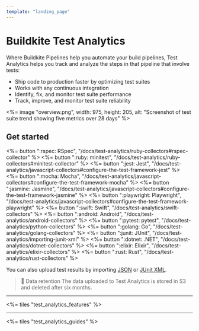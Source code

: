 ```yaml
---
template: "landing_page"
---
```


# Buildkite Test Analytics

Where Buildkite Pipelines help you automate your build pipelines,
Test Analytics helps you track and analyze the steps in that pipeline that involve tests:

-   Ship code to production faster by optimizing test suites
-   Works with any continuous integration
-   Identify, fix, and monitor test suite performance
-   Track, improve, and monitor test suite reliability

<%= image "overview.png", width: 975, height: 205, alt: "Screenshot of test suite trend showing five metrics over 28 days" %>

## Get started

<!-- vale off -->

<div class="ButtonGroup">
  <%= button ":rspec: RSpec", "/docs/test-analytics/ruby-collectors#rspec-collector" %>
  <%= button ":ruby: minitest", "/docs/test-analytics/ruby-collectors#minitest-collector" %>
  <%= button ":jest: Jest", "/docs/test-analytics/javascript-collectors#configure-the-test-framework-jest" %>
  <%= button ":mocha: Mocha", "/docs/test-analytics/javascript-collectors#configure-the-test-framework-mocha" %>
  <%= button ":jasmine: Jasmine", "/docs/test-analytics/javascript-collectors#configure-the-test-framework-jasmine" %>
  <%= button ":playwright: Playwright", "/docs/test-analytics/javascript-collectors#configure-the-test-framework-playwright" %>
  <%= button ":swift: Swift", "/docs/test-analytics/swift-collectors" %>
  <%= button ":android: Android", "/docs/test-analytics/android-collectors" %>
  <%= button ":pytest: pytest", "/docs/test-analytics/python-collectors" %>
  <%= button ":golang: Go", "/docs/test-analytics/golang-collectors" %>
  <%= button ":junit: JUnit", "/docs/test-analytics/importing-junit-xml" %>
  <%= button ":dotnet: .NET", "/docs/test-analytics/dotnet-collectors" %>
  <%= button ":elixir: Elixir", "/docs/test-analytics/elixir-collectors" %>
  <%= button ":rust: Rust", "/docs/test-analytics/rust-collectors" %>
</div>

<!-- vale on -->

You can also upload test results by importing [JSON](/docs/test-analytics/importing-json) or [JUnit XML](/docs/test-analytics/importing-junit-xml).

> 📘 Data retention
> The data uploaded to Test Analytics is stored in S3 and deleted after six months.

---

<%= tiles "test_analytics_features" %>

---

<%= tiles "test_analytics_guides" %>
